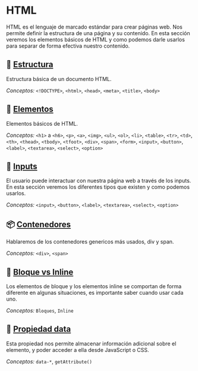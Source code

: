 # HTML

HTML es el lenguaje de marcado estándar para crear páginas web. Nos permite definir la estructura de una página y su contenido. En esta sección veremos los elementos básicos de HTML y como podemos darle usarlos para separar de forma efectiva nuestro contenido.

## 🔩 [Estructura](00_estructura.md)

Estructura básica de un documento HTML.

*Conceptos:* `<!DOCTYPE>`, `<html>`, `<head>`, `<meta>`, `<title>`, `<body>`

## 🧩 [Elementos](01_elementos.md)

Elementos básicos de HTML.

*Conceptos:* `<h1>` a `<h6>`, `<p>`, `<a>`, `<img>`, `<ul>`, `<ol>`, `<li>`, `<table>`, `<tr>`, `<td>`, `<th>`, `<thead>`, `<tbody>`, `<tfoot>`, `<div>`, `<span>`, `<form>`, `<input>`, `<button>`, `<label>`, `<textarea>`, `<select>`, `<option>`

## 🏓 [Inputs](02_inputs.md)

El usuario puede interactuar con nuestra página web a través de los inputs. En esta sección veremos los diferentes tipos que existen y como podemos usarlos.

*Conceptos:* `<input>`, `<button>`, `<label>`, `<textarea>`, `<select>`, `<option>`

## 📦 [Contenedores](03_contenedores.md)

Hablaremos de los contenedores genericos más usados, div y span.

*Conceptos:* `<div>`, `<span>`

## 🍱 [Bloque vs Inline](04_bloque_vs_inline.md)

Los elementos de bloque y los elementos inline se comportan de forma diferente en algunas situaciones, es importante saber cuando usar cada uno.

*Conceptos:* `Bloques`, `Inline`

## 📝 [Propiedad data](05-propiedad_data.md)

Esta propiedad nos permite almacenar información adicional sobre el elemento, y poder acceder a ella desde JavaScript o CSS.

*Conceptos:* `data-*`, `getAttribute()`